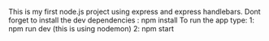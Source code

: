 This is my first node.js project using express and express handlebars.
Dont forget to install the dev dependencies : npm install
To run the app type:
1: npm run dev (this is using nodemon)
2: npm start
